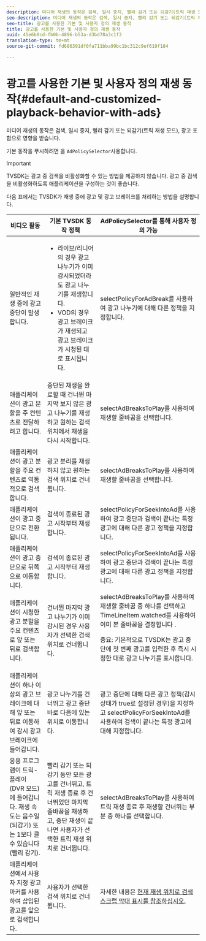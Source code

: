 ```yaml
---
description: 미디어 재생의 동작은 검색, 일시 중지, 빨리 감기 또는 되감기(트릭 재생 모드), 광고 포함으로 영향을 받습니다.
seo-description: 미디어 재생의 동작은 검색, 일시 중지, 빨리 감기 또는 되감기(트릭 재생 모드), 광고 포함으로 영향을 받습니다.
seo-title: 광고를 사용한 기본 및 사용자 정의 재생 동작
title: 광고를 사용한 기본 및 사용자 정의 재생 동작
uuid: 45e6b0cd-fb0b-4896-b53a-d3bd78a3c1f3
translation-type: tm+mt
source-git-commit: fd686391df0fa711bba99bc1bc312c9ef619f184

---
```



# 광고를 사용한 기본 및 사용자 정의 재생 동작{#default-and-customized-playback-behavior-with-ads}

미디어 재생의 동작은 검색, 일시 중지, 빨리 감기 또는 되감기(트릭 재생 모드), 광고 포함으로 영향을 받습니다.

기본 동작을 무시하려면 을 `AdPolicySelector`사용합니다.

>[!IMPORTANT]
>
>TVSDK는 광고 중 검색을 비활성화할 수 있는 방법을 제공하지 않습니다. 광고 중 검색을 비활성화하도록 애플리케이션을 구성하는 것이 좋습니다.

다음 표에서는 TVSDK가 재생 중에 광고 및 광고 브레이크를 처리하는 방법을 설명합니다.

<table id="table_466538B1C2A646B89EB4F9AA111203BE"> 
 <thead> 
  <tr> 
   <th colname="col1" class="entry"> 비디오 활동 </th> 
   <th colname="col2" class="entry"> 기본 TVSDK 동작 정책 </th> 
   <th colname="col3" class="entry">AdPolicySelector를 통해 <span class="codeph"> 사용자 정의 가능</span> </th> 
  </tr>
 </thead>
 <tbody> 
  <tr> 
   <td colname="col1"> 일반적인 재생 중에 광고 중단이 발생합니다. </td> 
   <td colname="col2"> 
    <ul id="ul_10D2638676EA4ADDA718E61BD4FDC1D2"> 
     <li id="li_D5CC30F063934C738971E2E8AF00C137"> 라이브/리니어의 경우 광고 나누기가 이미 감시되었더라도 광고 나누기를 재생합니다. </li> 
     <li id="li_D962C0938DA74186AE99D117E5A74E38">VOD의 경우 광고 브레이크가 재생되고 광고 브레이크가 시청된 대로 표시됩니다. </li> 
    </ul> </td> 
   <td colname="col3">selectPolicyForAdBreak를 사용하여 광고 나누기에 대해 다른 정책을 <span class="codeph"> 지정합니다</span>. </td> 
  </tr> 
  <tr> 
   <td colname="col1"> 애플리케이션이 광고 분할을 주 컨텐츠로 전달하려고 합니다. </td> 
   <td colname="col2"> 중단된 재생을 완료할 때 건너뛴 마지막 보지 않은 광고 나누기를 재생하고 원하는 검색 위치에서 재생을 다시 시작합니다. </td> 
   <td colname="col3">selectAdBreaksToPlay를 사용하여 재생할 줄바꿈을 <span class="codeph"> 선택합니다</span>. </td> 
  </tr> 
  <tr> 
   <td colname="col1"> 애플리케이션이 광고 분할을 주요 컨텐츠로 역동적으로 검색합니다. </td> 
   <td colname="col2"> 광고 분리를 재생하지 않고 원하는 검색 위치로 건너뜁니다. </td> 
   <td colname="col3">selectAdBreaksToPlay를 사용하여 재생할 줄바꿈을 <span class="codeph"> 선택합니다</span>. </td> 
  </tr> 
  <tr> 
   <td colname="col1"> 애플리케이션이 광고 중단으로 전환됩니다. </td> 
   <td colname="col2"> 검색이 종료된 광고 시작부터 재생합니다. </td> 
   <td colname="col3">selectPolicyForSeekIntoAd를 사용하여 광고 중단과 검색이 끝나는 특정 광고에 대해 다른 광고 정책을 <span class="codeph"> 지정합니다</span>. </td> 
  </tr> 
  <tr> 
   <td colname="col1"> 애플리케이션이 광고 중단으로 뒤쪽으로 이동합니다. </td> 
   <td colname="col2"> 검색이 종료된 광고 시작부터 재생합니다. </td> 
   <td colname="col3">selectPolicyForSeekIntoAd를 사용하여 광고 중단과 검색이 끝나는 특정 광고에 대해 다른 광고 정책을 <span class="codeph"> 지정합니다</span>. </td> 
  </tr> 
  <tr> 
   <td colname="col1"> 애플리케이션이 시청한 광고 분할을 주요 컨텐츠로 앞 또는 뒤로 검색합니다. </td> 
   <td colname="col2"> 건너뛴 마지막 광고 나누기가 이미 감시된 경우 사용자가 선택한 검색 위치로 건너뜁니다. </td> 
   <td colname="col3">selectAdBreaksToPlay를 사용하여 재생할 <span class="codeph"> 줄바꿈</span> 중 하나를 선택하고 TimeLineItem.watched를 사용하여 이미 본 <span class="codeph"> 줄바꿈을 결정합니다</span> . <p>중요: 기본적으로 TVSDK는 광고 중단에 첫 번째 광고를 입력한 후 즉시 시청한 대로 광고 나누기를 표시합니다. </p> </td> 
  </tr> 
  <tr> 
   <td colname="col1"> 애플리케이션이 하나 이상의 광고 브레이크에 대해 앞 또는 뒤로 이동하여 감시 광고 브레이크에 들어갑니다. </td> 
   <td colname="col2"> 광고 나누기를 건너뛰고 광고 중단 바로 다음에 있는 위치로 이동합니다. </td> 
   <td colname="col3">광고 중단에 대해 다른 광고 정책(감시 상태가 true로 설정된 경우)을 지정하고 selectPolicyForSeekIntoAd를 사용하여 검색이 끝나는 특정 광고에 <span class="codeph"> 대해 지정합니다</span>. </td> 
  </tr> 
  <tr> 
   <td colname="col1"> 응용 프로그램이 트릭-플레이(DVR 모드)에 들어갑니다. 재생 속도는 음수일(되감기) 또는 1보다 클 수 있습니다(빨리 감기). </td> 
   <td colname="col2"> 빨리 감기 또는 되감기 동안 모든 광고를 건너뛰고, 트릭 재생 종료 후 건너뛰었던 마지막 줄바꿈을 재생하고, 중단 재생이 끝나면 사용자가 선택한 트릭 재생 위치로 건너뜁니다. </td> 
   <td colname="col3">selectAdBreaksToPlay를 사용하여 트릭 재생 종료 후 재생할 건너뛰는 부분 <span class="codeph"> 중 하나를 선택합니다</span>. </td> 
  </tr> 
  <tr> 
   <td colname="col1"> 애플리케이션에서 사용자 지정 광고 마커를 사용하여 삽입된 광고를 앞으로 검색합니다. </td> 
   <td colname="col2"> 사용자가 선택한 검색 위치로 건너뜁니다. </td> 
   <td colname="col3">자세한 내용은 <a href="../../tvsdk-1.4-for-desktop-hls/t-psdk-dhls-1.4-configure/c-psdk-dhls-1.4-ui-configure/t-psdk-dhls-1.4-ui-seek-scrub-bar-display.md" format="dita" scope="local"> 현재 재생 위치로 검색 스크럽 막대 표시를 참조하십시오.</a> </td> 
  </tr> 
 </tbody> 
</table>

